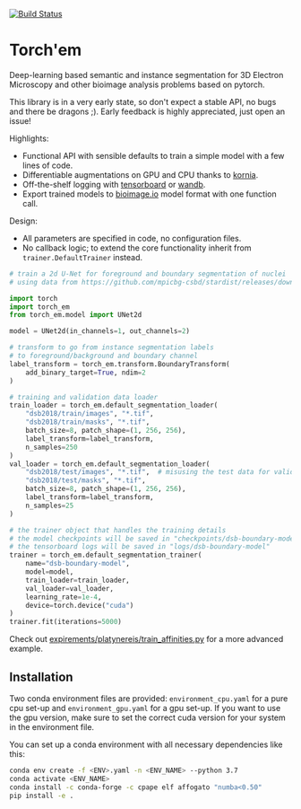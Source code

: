 [![Build Status](https://github.com/constantinpape/torch-em/workflows/test/badge.svg)](https://github.com/constantinpape/torch-em/actions)

# Torch'em

Deep-learning based semantic and instance segmentation for 3D Electron Microscopy and other bioimage analysis problems based on pytorch.

This library is in a very early state, so don't expect a stable API, no bugs and there be dragons ;). Early feedback is highly appreciated, just open an issue!

Highlights:
- Functional API with sensible defaults to train a simple model with a few lines of code.
- Differentiable augmentations on GPU and CPU thanks to [kornia](https://github.com/kornia/kornia).
- Off-the-shelf logging with [tensorboard](https://www.tensorflow.org/tensorboard) or [wandb](https://wandb.ai/site).
- Export trained models to [bioimage.io](https://bioimage.io/#/) model format with one function call.

Design:
- All parameters are specified in code, no configuration files.
- No callback logic; to extend the core functionality inherit from `trainer.DefaultTrainer` instead.

```python
# train a 2d U-Net for foreground and boundary segmentation of nuclei
# using data from https://github.com/mpicbg-csbd/stardist/releases/download/0.1.0/dsb2018.zip

import torch
import torch_em
from torch_em.model import UNet2d

model = UNet2d(in_channels=1, out_channels=2)

# transform to go from instance segmentation labels
# to foreground/background and boundary channel
label_transform = torch_em.transform.BoundaryTransform(
    add_binary_target=True, ndim=2
)

# training and validation data loader
train_loader = torch_em.default_segmentation_loader(
    "dsb2018/train/images", "*.tif",
    "dsb2018/train/masks", "*.tif",
    batch_size=8, patch_shape=(1, 256, 256),
    label_transform=label_transform,
    n_samples=250
)
val_loader = torch_em.default_segmentation_loader(
    "dsb2018/test/images", "*.tif",  # misusing the test data for validation ;)
    "dsb2018/test/masks", "*.tif",
    batch_size=8, patch_shape=(1, 256, 256),
    label_transform=label_transform,
    n_samples=25
)

# the trainer object that handles the training details
# the model checkpoints will be saved in "checkpoints/dsb-boundary-model"
# the tensorboard logs will be saved in "logs/dsb-boundary-model"
trainer = torch_em.default_segmentation_trainer(
    name="dsb-boundary-model",
    model=model,
    train_loader=train_loader,
    val_loader=val_loader,
    learning_rate=1e-4,
    device=torch.device("cuda")
)
trainer.fit(iterations=5000)
```

Check out [expirements/platynereis/train_affinities.py](https://github.com/constantinpape/torch-em/blob/main/experiments/platynereis/mitochondria/train_affinities.py) for a more advanced example.


## Installation

Two conda environment files are provided: `environment_cpu.yaml` for a pure cpu set-up and `environment_gpu.yaml` for a gpu set-up.
If you want to use the gpu version, make sure to set the correct cuda version for your system in the environment file.

You can set up a conda environment with all necessary dependencies like this:
```sh
conda env create -f <ENV>.yaml -n <ENV_NAME> --python 3.7
conda activate <ENV_NAME>
conda install -c conda-forge -c cpape elf affogato "numba<0.50"
pip install -e .
```
